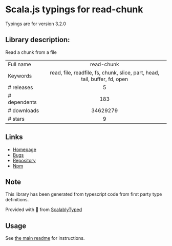 
# Scala.js typings for read-chunk

Typings are for version 3.2.0

## Library description:
Read a chunk from a file

|                    |                 |
| ------------------ | :-------------: |
| Full name          | read-chunk |
| Keywords           | read, file, readfile, fs, chunk, slice, part, head, tail, buffer, fd, open |
| # releases         | 5 |
| # dependents       | 183 |
| # downloads        | 34629279 |
| # stars            | 9 |

## Links
- [Homepage](https://github.com/sindresorhus/read-chunk#readme)
- [Bugs](https://github.com/sindresorhus/read-chunk/issues)
- [Repository](https://github.com/sindresorhus/read-chunk)
- [Npm](https://www.npmjs.com/package/read-chunk)
    


## Note
This library has been generated from typescript code from first party type definitions.

Provided with :purple_heart: from [ScalablyTyped](https://github.com/oyvindberg/ScalablyTyped)

## Usage
See [the main readme](../../readme.md) for instructions.



